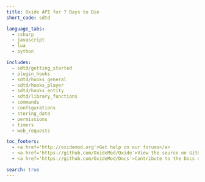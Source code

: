 ```yaml
---
title: Oxide API for 7 Days to Die
short_code: sdtd

language_tabs:
  - csharp
  - javascript
  - lua
  - python

includes:
  - sdtd/getting_started
  - plugin_hooks
  - sdtd/hooks_general
  - sdtd/hooks_player
  - sdtd/hooks_entity
  - sdtd/library_functions
  - commands
  - configurations
  - storing_data
  - permissions
  - timers
  - web_requests

toc_footers:
  - <a href='http://oxidemod.org'>Get help on our forums</a>
  - <a href='https://github.com/OxideMod/Oxide'>View the source on GitHub</a>
  - <a href='https://github.com/OxideMod/Docs'>Contribute to the Docs on GitHub</a>

search: true
---
```

